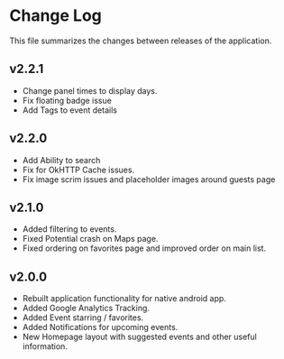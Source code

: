 Change Log
==========

This file summarizes the changes between releases of the application.

v2.2.1
---------------------
 * Change panel times to display days.
 * Fix floating badge issue
 * Add Tags to event details

v2.2.0
---------------------
 * Add Ability to search
 * Fix for OkHTTP Cache issues.
 * Fix image scrim issues and placeholder images around guests page

v2.1.0
---------------------
 * Added filtering to events.
 * Fixed Potential crash on Maps page.
 * Fixed ordering on favorites page and improved order on main list.

v2.0.0
---------------------
 * Rebuilt application functionality for native android app.
 * Added Google Analytics Tracking.
 * Added Event starring / favorites.
 * Added Notifications for upcoming events.
 * New Homepage layout with suggested events and other useful information.
